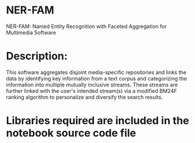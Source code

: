 # NER-FAM
NER-FAM: Named Entity Recognition with Faceted Aggregation for Multimedia Software

# Description: 
This software aggregates disjoint media-specific repositories and links the data by identifying key information from a text corpus and categorizing the information into multiple mutually inclusive streams. These streams are further linked with the user's intended stream(s) via a modified BM24F ranking algorithm to personalize and diversify the search results.

# Libraries required are included in the notebook source code file
